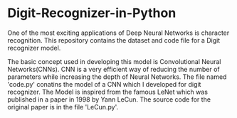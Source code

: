# Digit-Recognizer-in-Python
One of the most exciting applications of Deep Neural Networks is character recognition. This repository contains the dataset and code file for a Digit recognizer model. 

The basic concept used in developing this model is Convolutional Neural Networks(CNNs). CNN is a very efficient way of reducing the number of parameters while increasing the depth of Neural Networks. The file named 'code.py' conatins the model of a CNN which I developed for digit recognizer. The Model is inspired from the famous LeNet which was published in a paper in 1998 by Yann LeCun. The source code for the original paper is in the file 'LeCun.py'.
